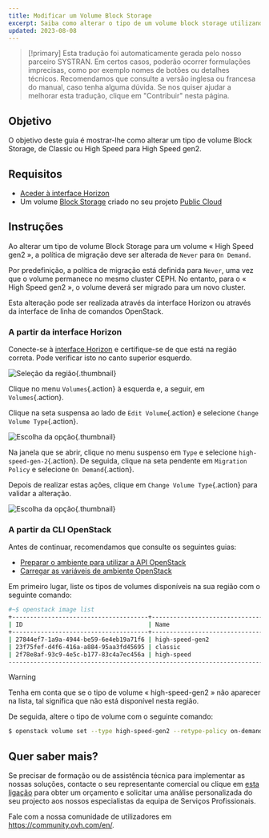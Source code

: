 ```yaml
---
title: Modificar um Volume Block Storage
excerpt: Saiba como alterar o tipo de um volume block storage utilizando Openstack
updated: 2023-08-08
---
```


> [!primary]
> Esta tradução foi automaticamente gerada pelo nosso parceiro SYSTRAN. Em certos casos, poderão ocorrer formulações imprecisas, como por exemplo nomes de botões ou detalhes técnicos. Recomendamos que consulte a versão inglesa ou francesa do manual, caso tenha alguma dúvida. Se nos quiser ajudar a melhorar esta tradução, clique em "Contribuir" nesta página.
>

## Objetivo

O objetivo deste guia é mostrar-lhe como alterar um tipo de volume Block Storage, de Classic ou High Speed para High Speed gen2.

## Requisitos

- [Aceder à interface Horizon](/pages/public_cloud/compute/introducing_horizon)
- Um volume [Block Storage](/pages/public_cloud/compute/create_and_configure_an_additional_disk_on_an_instance) criado no seu projeto [Public Cloud](https://www.ovhcloud.com/pt/public-cloud/)

## Instruções

Ao alterar um tipo de volume Block Storage para um volume « High Speed gen2 », a política de migração deve ser alterada de `Never` para `On Demand`.

Por predefinição, a política de migração está definida para `Never`, uma vez que o volume permanece no mesmo cluster CEPH. No entanto, para o « High Speed gen2 », o volume deverá ser migrado para um novo cluster.

Esta alteração pode ser realizada através da interface Horizon ou através da interface de linha de comandos OpenStack.

### A partir da interface Horizon

Conecte-se à [interface Horizon](https://horizon.cloud.ovh.net/auth/login/) e certifique-se de que está na região correta. Pode verificar isto no canto superior esquerdo. 

![Seleção da região](images/region2021.png){.thumbnail}

Clique no menu `Volumes`{.action} à esquerda e, a seguir, em `Volumes`{.action}.

Clique na seta suspensa ao lado de `Edit Volume`{.action} e selecione `Change Volume Type`{.action}.

![Escolha da opção](images/selectoption.png){.thumbnail}

Na janela que se abrir, clique no menu suspenso em `Type` e selecione `high-speed-gen-2`{.action}. De seguida, clique na seta pendente em `Migration Policy` e selecione `On Demand`{.action}.

Depois de realizar estas ações, clique em `Change Volume Type`{.action} para validar a alteração.

![Escolha da opção](images/changevolume.png){.thumbnail}

### A partir da CLI OpenStack

Antes de continuar, recomendamos que consulte os seguintes guias:

- [Preparar o ambiente para utilizar a API OpenStack](/pages/public_cloud/compute/prepare_the_environment_for_using_the_openstack_api)
- [Carregar as variáveis de ambiente OpenStack](/pages/public_cloud/compute/loading_openstack_environment_variables)

Em primeiro lugar, liste os tipos de volumes disponíveis na sua região com o seguinte comando:

```bash
#~$ openstack image list
+--------------------------------------+-----------------------------------------------+----------+
| ID                                   | Name                                          | Is Public |
+--------------------------------------+-----------------------------------------------+----------+
| 27844ef7-1a9a-4944-be59-6e4eb19a71f6 | high-speed-gen2                                    | True |
| 23f75fef-d4f6-416a-a884-95aa3fd45695 | classic                                            | True |
| 2f78e8af-93c9-4e5c-b177-83c4a7ec456a | high-speed                                         | True |
----------------------------------------------------------------------------------------------------
```

> [!warning]
> Tenha em conta que se o tipo de volume « high-speed-gen2 » não aparecer na lista, tal significa que não está disponível nesta região.
>

De seguida, altere o tipo de volume com o seguinte comando:

```bash
$ openstack volume set --type high-speed-gen2 --retype-policy on-demand VOLUME_NAME_OR_ID
```

## Quer saber mais?

Se precisar de formação ou de assistência técnica para implementar as nossas soluções, contacte o seu representante comercial ou clique em [esta ligação](https://www.ovhcloud.com/pt/professional-services/) para obter um orçamento e solicitar uma análise personalizada do seu projecto aos nossos especialistas da equipa de Serviços Profissionais.

Fale com a nossa comunidade de utilizadores em <https://community.ovh.com/en/>.